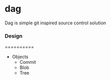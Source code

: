 # dag

Dag is simple git inspired source control solution

### Design
==========

- Objects
  - Commit
  - Blob
  - Tree
